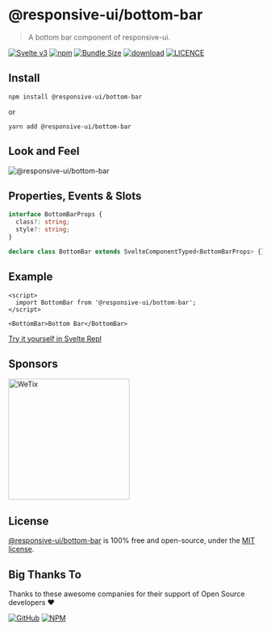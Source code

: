 # @responsive-ui/bottom-bar

> A bottom bar component of responsive-ui.

<p>

[![Svelte v3](https://img.shields.io/badge/svelte-v3-orange.svg)](https://svelte.dev)
[![npm](https://img.shields.io/npm/v/@responsive-ui/bottom-bar.svg)](https://www.npmjs.com/package/@responsive-ui/bottom-bar)
[![Bundle Size](https://badgen.net/bundlephobia/minzip/%40responsive-ui%2Fbottom-bar)](https://bundlephobia.com/result?p=@responsive-ui/bottom-bar)
[![download](https://img.shields.io/npm/dw/@responsive-ui/bottom-bar.svg)](https://www.npmjs.com/package/@responsive-ui/bottom-bar)
[![LICENCE](https://img.shields.io/github/license/wetix/responsive-ui)](https://github.com/wetix/responsive-ui/blob/main/LICENSE)

</p>

## Install

```console
npm install @responsive-ui/bottom-bar
```

or

```console
yarn add @responsive-ui/bottom-bar
```

## Look and Feel

<img src="https://user-images.githubusercontent.com/28108597/104027204-01e30700-5202-11eb-81ec-5573fd844af3.png"
alt="@responsive-ui/bottom-bar" />

## Properties, Events & Slots

```ts
interface BottomBarProps {
  class?: string;
  style?: string;
}

declare class BottomBar extends SvelteComponentTyped<BottomBarProps> {}
```

## Example

```svelte
<script>
  import BottomBar from '@responsive-ui/bottom-bar';
</script>

<BottomBar>Bottom Bar</BottomBar>
```

[Try it yourself in Svelte Repl](https://svelte.dev/repl/00bbb3aaea2d43fcaca9e8ba9dfef718?version=latest)

## Sponsors

<img src="https://asset.wetix.my/images/logo/wetix.png" alt="WeTix" width="240px">

## License

[@responsive-ui/bottom-bar](https://github.com/wetix/responsive-ui/tree/main/components/bottom-bar) is 100% free and open-source, under the [MIT license](https://github.com/wetix/responsive-ui/blob/main/LICENSE).

## Big Thanks To

Thanks to these awesome companies for their support of Open Source developers ❤

[![GitHub](https://jstools.dev/img/badges/github.svg)](https://github.com/open-source)
[![NPM](https://jstools.dev/img/badges/npm.svg)](https://www.npmjs.com/)
